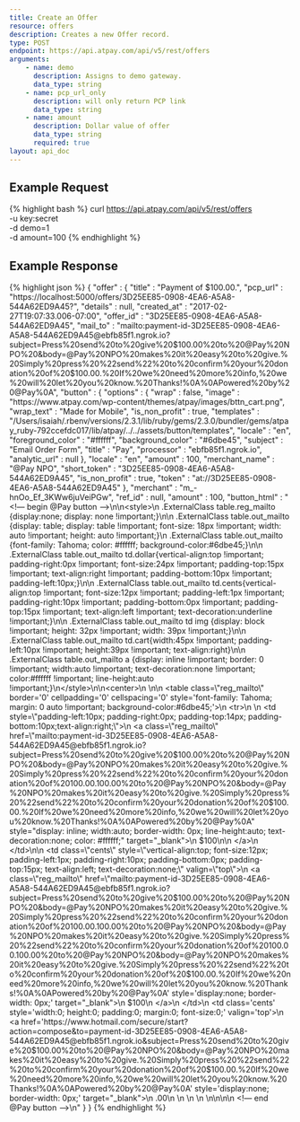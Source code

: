 ```yaml
---
title: Create an Offer
resource: offers
description: Creates a new Offer record.
type: POST
endpoint: https://api.atpay.com/api/v5/rest/offers
arguments:
    - name: demo
      description: Assigns to demo gateway.
      data_type: string
    - name: pcp_url_only
      description: will only return PCP link
      data_type: string
    - name: amount
      description: Dollar value of offer
      data_type: string
      required: true
layout: api_doc
---
```


## Example Request
{% highlight bash %}
curl https://api.atpay.com/api/v5/rest/offers \
  -u key:secret \
  -d demo=1 \
  -d amount=100
{% endhighlight %}

## Example Response
{% highlight json %}
{
   "offer" : {
      "title" : "Payment of $100.00.",
      "pcp_url" : "https://localhost:5000/offers/3D25EE85-0908-4EA6-A5A8-544A62ED9A45?",
      "details" : null,
      "created_at" : "2017-02-27T19:07:33.006-07:00",
      "offer_id" : "3D25EE85-0908-4EA6-A5A8-544A62ED9A45",
      "mail_to" : "mailto:payment-id-3D25EE85-0908-4EA6-A5A8-544A62ED9A45@ebfb85f1.ngrok.io?subject=Press%20send%20to%20give%20$100.00%20to%20@Pay%20NPO%20&body=@Pay%20NPO%20makes%20it%20easy%20to%20give.%20Simply%20press%20%22send%22%20to%20confirm%20your%20donation%20of%20$100.00.%20If%20we%20need%20more%20info,%20we%20will%20let%20you%20know.%20Thanks!%0A%0APowered%20by%20@Pay%0A",
      "button" : {
         "options" : {
            "wrap" : false,
            "image" : "https://www.atpay.com/wp-content/themes/atpay/images/bttn_cart.png",
            "wrap_text" : "Made for Mobile",
            "is_non_profit" : true,
            "templates" : "/Users/isaiah/.rbenv/versions/2.3.1/lib/ruby/gems/2.3.0/bundler/gems/atpay_ruby-792ccefdc017/lib/atpay/../../assets/button/templates",
            "locale" : "en",
            "foreground_color" : "#ffffff",
            "background_color" : "#6dbe45",
            "subject" : "Email Order Form",
            "title" : "Pay",
            "processor" : "ebfb85f1.ngrok.io",
            "analytic_url" : null
         },
         "locale" : "en",
         "amount" : 100,
         "merchant_name" : "@Pay NPO",
         "short_token" : "3D25EE85-0908-4EA6-A5A8-544A62ED9A45",
         "is_non_profit" : true,
         "token" : "at://3D25EE85-0908-4EA6-A5A8-544A62ED9A45"
      },
      "merchant" : "m_-hnOo_Ef_3KWw6juVeiPGw",
      "ref_id" : null,
      "amount" : 100,
      "button_html" : " <!— begin @Pay button —>\n\n<style>\n  .ExternalClass table.reg_mailto {display:none; display: none !important;}\n\n  .ExternalClass table.out_mailto {display: table; display: table !important; font-size: 18px !important; width: auto !important; height: auto !important;}\n  .ExternalClass table.out_mailto  {font-family: Tahoma; color: #ffffff;  background-color:#6dbe45;}\n\n  .ExternalClass table.out_mailto td.dollar{vertical-align:top !important; padding-right:0px !important; font-size:24px !important;  padding-top:15px !important;  text-align:right !important; padding-bottom:10px !important; padding-left:10px;}\n\n  .ExternalClass table.out_mailto td.cents{vertical-align:top !important; font-size:12px !important; padding-left:1px !important; padding-right:10px !important;  padding-bottom:0px !important; padding-top:15px !important; text-align:left !important; text-decoration:underline !important;}\n\n  .ExternalClass table.out_mailto  td img {display: block !important; height: 32px !important; width: 39px !important;}\n\n  .ExternalClass table.out_mailto  td.cart{width:45px !important; padding-left:10px !important; height:39px !important; text-align:right}\n\n  .ExternalClass table.out_mailto a {display: inline !important; border: 0 !important; width:auto !important; text-decoration:none !important; color:#ffffff !important; line-height:auto !important;}\n</style>\n\n<center>\n    \n\n    <table class=\"reg_mailto\" border='0' cellpadding='0' cellspacing='0' style='font-family: Tahoma; margin: 0 auto !important;  background-color:#6dbe45;'>\n      <tr>\n        \n          <td style=\"padding-left:10px; padding-right:0px; padding-top:14px; padding-bottom:10px;text-align:right;\">\n             <a class=\"reg_mailto\" href=\"mailto:payment-id-3D25EE85-0908-4EA6-A5A8-544A62ED9A45@ebfb85f1.ngrok.io?subject=Press%20send%20to%20give%20$100.00%20to%20@Pay%20NPO%20&body=@Pay%20NPO%20makes%20it%20easy%20to%20give.%20Simply%20press%20%22send%22%20to%20confirm%20your%20donation%20of%20$100.00.%20If%20we%20need%20more%20info,%20we%20will%20let%20you%20know.%20Thanks!%0A%0APowered%20by%20@Pay%0A\" target=\"_blank\" style=\"border-width: 0px;\">\n                <img src=\"https://www.atpay.com/wp-content/themes/atpay/images/bttn_cart.png\" style=\"display:block; border-width: 0px;\" />\n             </a>\n          </td>\n        \n            <td style=\"vertical-align:top; padding-left:10px; padding-right:0px; font-size:24px;  padding-top:15px;  text-align:right; padding-bottom:10px;\" valign=\"top\">\n               <a class=\"reg_mailto\" href=\"mailto:payment-id-3D25EE85-0908-4EA6-A5A8-544A62ED9A45@ebfb85f1.ngrok.io?subject=Press%20send%20to%20give%20$100.00%20to%20@Pay%20NPO%20&body=@Pay%20NPO%20makes%20it%20easy%20to%20give.%20Simply%20press%20%22send%22%20to%20confirm%20your%20donation%20of%20$100.00.%20If%20we%20need%20more%20info,%20we%20will%20let%20you%20know.%20Thanks!%0A%0APowered%20by%20@Pay%0A\" style=\"display: inline; width:auto;  border-width: 0px; line-height:auto; text-decoration:none; color: #ffffff;\" target=\"_blank\">\n               $100\n\n               </a>\n            </td>\n\n            <td class=\"cents\" style=\"vertical-align:top; font-size:12px; padding-left:1px; padding-right:10px;  padding-bottom:0px; padding-top:15px; text-align:left; text-decoration:none;\" valign=\"top\">\n               <a class=\"reg_mailto\" href=\"mailto:payment-id-3D25EE85-0908-4EA6-A5A8-544A62ED9A45@ebfb85f1.ngrok.io?subject=Press%20send%20to%20give%20$100.00%20to%20@Pay%20NPO%20&body=@Pay%20NPO%20makes%20it%20easy%20to%20give.%20Simply%20press%20%22send%22%20to%20confirm%20your%20donation%20of%20$100.00.%20If%20we%20need%20more%20info,%20we%20will%20let%20you%20know.%20Thanks!%0A%0APowered%20by%20@Pay%0A\" style=\"display: inline; border: 0 !important; width:auto; text-decoration:none !important; color:#ffffff; line-height:auto;\"  valign=\"top\" target=\"_blank\">.00</a>\n            </td>\n\n      </tr>\n    </table>\n\n    <table class='out_mailto'  border='0' cellpadding='0' cellspacing='0' style='width:0; height:0; padding:0; margin:0; font-size:0;'>\n      <tr>\n        \n          <td class='cart'>\n              <a href='https://www.hotmail.com/secure/start?action=compose&to=payment-id-3D25EE85-0908-4EA6-A5A8-544A62ED9A45@ebfb85f1.ngrok.io&subject=Press%20send%20to%20give%20$100.00%20to%20@Pay%20NPO%20&body=@Pay%20NPO%20makes%20it%20easy%20to%20give.%20Simply%20press%20%22send%22%20to%20confirm%20your%20donation%20of%20$100.00.%20If%20we%20need%20more%20info,%20we%20will%20let%20you%20know.%20Thanks!%0A%0APowered%20by%20@Pay%0A' style='display:none; border-width: 0px;'  target=\"_blank\">\n              <img src='https://www.atpay.com/wp-content/themes/atpay/images/bttn_cart.png' style='margin: 0px; width:0px; height:0px;  border-width: 0px;'>\n              </a>\n          </td>\n        \n        <td class='dollar' style='width:0; height:0; padding:0; margin:0; font-size:0;' valign='top'>\n          <a href='https://www.hotmail.com/secure/start?action=compose&to=payment-id-3D25EE85-0908-4EA6-A5A8-544A62ED9A45@ebfb85f1.ngrok.io&subject=Press%20send%20to%20give%20$100.00%20to%20@Pay%20NPO%20&body=@Pay%20NPO%20makes%20it%20easy%20to%20give.%20Simply%20press%20%22send%22%20to%20confirm%20your%20donation%20of%20$100.00.%20If%20we%20need%20more%20info,%20we%20will%20let%20you%20know.%20Thanks!%0A%0APowered%20by%20@Pay%0A' style='display:none; border-width: 0px;'  target=\"_blank\">\n            $100\n          </a>\n        </td>\n        <td class='cents' style='width:0; height:0; padding:0; margin:0; font-size:0;' valign='top'>\n        <a href='https://www.hotmail.com/secure/start?action=compose&to=payment-id-3D25EE85-0908-4EA6-A5A8-544A62ED9A45@ebfb85f1.ngrok.io&subject=Press%20send%20to%20give%20$100.00%20to%20@Pay%20NPO%20&body=@Pay%20NPO%20makes%20it%20easy%20to%20give.%20Simply%20press%20%22send%22%20to%20confirm%20your%20donation%20of%20$100.00.%20If%20we%20need%20more%20info,%20we%20will%20let%20you%20know.%20Thanks!%0A%0APowered%20by%20@Pay%0A' style='display:none; border-width: 0px;'  target=\"_blank\">\n          .00\n        </a>\n        </td>\n      </tr>\n    </table>\n</center>\n\n\n <!— end @Pay button —>\n"
   }
}
{% endhighlight %}
